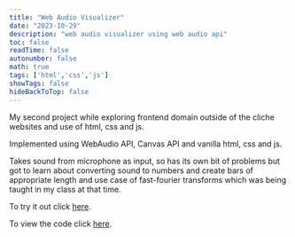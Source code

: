 ```yaml
---
title: "Web Audio Visualizer"
date: "2023-10-29"
description: "web audio visualizer using web audio api"
toc: false
readTime: false
autonumber: false
math: true
tags: ['html','css','js']
showTags: false
hideBackToTop: false
---
```


My second project while exploring frontend domain outside of the cliche websites and use of html, css and js.

Implemented using WebAudio API, Canvas API and vanilla html, css and js.

Takes sound from microphone as input, so has its own bit of problems but got to learn about converting sound to numbers and create bars of appropriate length and use case of fast-fourier transforms which was being taught in my class at that time.

To try it out click [here][1].

To view the code click [here][2].

[1]: https://0ju1c3.github.io/Audio-Visualiser/
[2]: https://github.com/0ju1c3/Audio-Visualiser
